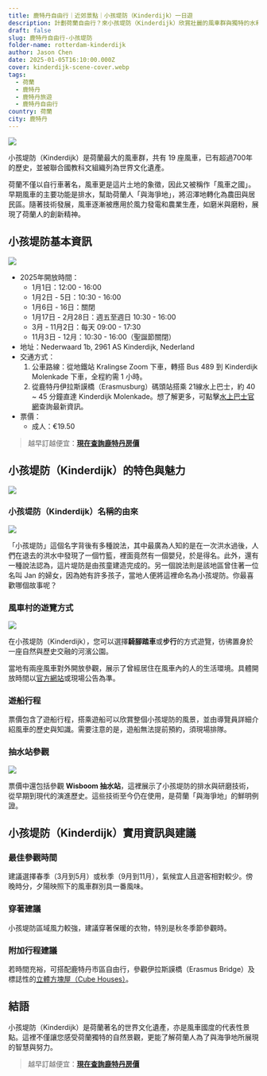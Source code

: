 ```yaml
---
title: 鹿特丹自由行｜近郊景點｜小孩堤防（Kinderdijk）一日遊
description: 計劃荷蘭自由行？來小孩堤防（Kinderdijk）欣賞壯麗的風車群與獨特的水利工程，了解荷蘭人「與海爭地」的智慧技術！
draft: false
slug: 鹿特丹自由行-小孩堤防
folder-name: rotterdam-kinderdijk
author: Jason Chen
date: 2025-01-05T16:10:00.000Z
cover: kinderdijk-scene-cover.webp
tags:
  - 荷蘭
  - 鹿特丹
  - 鹿特丹旅遊
  - 鹿特丹自由行
country: 荷蘭
city: 鹿特丹
---
```

![](kinderdijk-scene.webp)

小孩堤防（Kinderdijk）是荷蘭最大的風車群，共有 19 座風車，已有超過700年的歷史，並被聯合國教科文組織列為世界文化遺產。

荷蘭不僅以自行車著名，風車更是這片土地的象徵，因此又被稱作「風車之國」。早期風車的主要功能是排水，幫助荷蘭人「與海爭地」，將沼澤地轉化為農田與居民區。隨著技術發展，風車逐漸被應用於風力發電和農業生產，如磨米與磨粉，展現了荷蘭人的創新精神。

## 小孩堤防基本資訊

![](kinderdijk-lake-and-windmills.webp)

- 2025年開放時間：
  * 1月1日：12:00 - 16:00
  * 1月2日 - 5日：10:30 - 16:00
  * 1月6日 - 16日：關閉
  * 1月17日 - 2月28日：週五至週日 10:30 - 16:00
  * 3月 - 11月2日：每天 09:00 - 17:30
  * 11月3日 - 12月：10:30 - 16:00（聖誕節關閉）
- 地址：Nederwaard 1b, 2961 AS Kinderdijk, Nederland
- 交通方式：
  1. 公車路線：從地鐵站 Kralingse Zoom 下車，轉搭 Bus 489 到 Kinderdijk Molenkade 下車，全程約需 1 小時。
  2. 從鹿特丹伊拉斯謨橋（Erasmusburg）碼頭站搭乘 21線水上巴士，約 40 ~ 45 分鐘直達 Kinderdijk Molenkade。想了解更多，可點擊[水上巴士官網](https://www.waterbus.nl)查詢最新資訊。
- 票價：
  - 成人：€19.50

> 越早訂越便宜：[**現在查詢鹿特丹房價**](https://www.booking.com/city/nl/rotterdam.xt.html?aid=7956794&no_rooms=1&group_adults=2)

## 小孩堤防（Kinderdijk）的特色與魅力

![](kinderdijk-windmills.webp)

### 小孩堤防（Kinderdijk）名稱的由來

![](kinderdijk-roads.webp)

「小孩堤防」這個名字背後有多種說法，其中最廣為人知的是在一次洪水過後，人們在退去的洪水中發現了一個竹籃，裡面竟然有一個嬰兒，於是得名。此外，還有一種說法認為，這片堤防是由孩童建造完成的。另一個說法則是該地區曾住著一位名叫 Jan 的婦女，因為她有許多孩子，當地人便將這裡命名為小孩堤防。你最喜歡哪個故事呢？

### 風車村的遊覽方式

![](house-interior-in-kinderdijk.webp)

在小孩堤防（Kinderdijk），您可以選擇**騎腳踏車**或**步行**的方式遊覽，彷彿置身於一座自然與歷史交融的河濱公園。

當地有兩座風車對外開放參觀，展示了曾經居住在風車內的人的生活環境。具體開放時間以[官方網站](https://kinderdijk.nl)或現場公告為準。

### 遊船行程

票價包含了遊船行程，搭乘遊船可以欣賞整個小孩堤防的風景，並由導覽員詳細介紹風車的歷史與知識。需要注意的是，遊船無法提前預約，須現場排隊。

### 抽水站參觀

![](kinderdijk-wisboom-pumping-station.webp)

票價中還包括參觀 **Wisboom 抽水站**，這裡展示了小孩堤防的排水與研磨技術，從早期到現代的演進歷史。這些技術至今仍在使用，是荷蘭「與海爭地」的鮮明例證。

## 小孩堤防（Kinderdijk）實用資訊與建議

### 最佳參觀時間

建議選擇春季（3月到5月）或秋季（9月到11月），氣候宜人且遊客相對較少。傍晚時分，夕陽映照下的風車群別具一番風味。

### 穿著建議

小孩堤防區域風力較強，建議穿著保暖的衣物，特別是秋冬季節參觀時。

### 附加行程建議

若時間充裕，可搭配鹿特丹市區自由行，參觀伊拉斯謨橋（Erasmus Bridge）及標誌性的[立體方塊屋（Cube Houses）](https://exittaiwan.com/posts/%E9%B9%BF%E7%89%B9%E4%B8%B9%E6%99%AF%E9%BB%9E-%E6%96%B9%E5%A1%8A%E5%B1%8B-%E6%8B%B1%E5%BB%8A%E5%B8%82%E5%A0%B4/)。

## 結語

小孩堤防（Kinderdijk）是荷蘭著名的世界文化遺產，亦是風車國度的代表性景點。這裡不僅讓您感受荷蘭獨特的自然景觀，更能了解荷蘭人為了與海爭地所展現的智慧與努力。

> 越早訂越便宜：[**現在查詢鹿特丹房價**](https://www.booking.com/city/nl/rotterdam.xt.html?aid=7956794&no_rooms=1&group_adults=2)